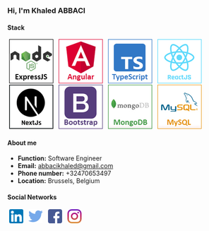 <h3>Hi, I'm Khaled ABBACI</h3>

<h4>Stack</h4>
<div>
    <img style="margin-left:4px; margin-right:4px;" src="assets/nodejs.jpg" />
    <img style="margin-left:4px; margin-right:4px;" src="assets/angular.jpg" />
    <img style="margin-left:4px; margin-right:4px;" src="assets/typescript.jpg" />
    <img style="margin-left:4px; margin-right:4px;" src="assets/reactjs.jpg" />
    <img style="margin-left:4px; margin-right:4px;" src="assets/nextjs.jpg" />
    <img style="margin-left:4px; margin-right:4px;" src="assets/bootstrap.jpg" />
    <img style="margin-left:4px; margin-right:4px;" src="assets/mongodb.jpg" />
    <img style="margin-left:4px; margin-right:4px;" src="assets/mysql.jpg" />
</div>

<h4>About me</h4>
<ul>
    <li><b>Function:</b> Software Engineer</li>
    <li><b>Email:</b> <a href="mailto:abbacikhaled@gmail.com">abbacikhaled@gmail.com</a></li>
    <li><b>Phone number:</b> +32470653497</li>
    <li><b>Location:</b> Brussels, Belgium</li>
</ul>

<h4>Social Networks</h4>
<div>
    <a href="https://www.linkedin.com/in/abbacikhaled/" target="_blank" style="margin-left:4px; margin-right:4px;"><img src="assets/linkedin.png" /></a>
    <a href="https://twitter.com/KhaledAbbaci" target="_blank" style="margin-left:4px; margin-right:4px;"><img src="assets/twitter.png" /></a>
    <a href="https://web.facebook.com/abbacikhaled/" target="_blank" style="margin-left:4px; margin-right:4px;"><img src="assets/facebook.png" /></a>
    <a href="https://www.instagram.com/khaled.abbaci/" target="_blank" style="margin-left:4px; margin-right:4px;"><img src="assets/instagram.png" /></a>
</div>
